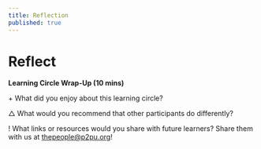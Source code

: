 ```yaml
---
title: Reflection
published: true
---
```

# Reflect 

**Learning Circle Wrap-Up (10 mins)**

\+ What did you enjoy about this learning circle? 

△ What would you recommend that other participants do differently? 

!  What links or resources would you share with future learners? Share them with us at thepeople@p2pu.org!
